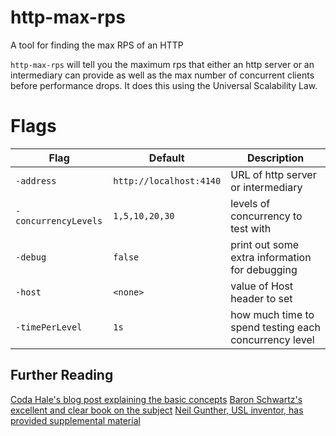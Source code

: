 # http-max-rps

A tool for finding the max RPS of an HTTP 

`http-max-rps` will tell you the maximum rps that either an http server
or an intermediary can provide as well as the max number of concurrent
clients before performance drops. It does this using the Universal
Scalability Law.

# Flags

| Flag                 | Default                 | Description |
|----------------------|-------------------------|-------------|
| `-address`           | `http://localhost:4140` | URL of http server or intermediary |
| `-concurrencyLevels` | `1,5,10,20,30`          | levels of concurrency to test with |
| `-debug`             | `false`                 | print out some extra information for debugging |
| `-host`              | `<none>`                | value of Host header to set |
| `-timePerLevel`      | `1s`                    | how much time to spend testing each concurrency level |

Further Reading
---------------
[Coda Hale's blog post explaining the basic concepts](https://codahale.com/usl4j-and-you/)
[Baron Schwartz's excellent and clear book on the subject](https://www.vividcortex.com/resources/universal-scalability-law/)
[Neil Gunther, USL inventor, has provided supplemental material](http://www.perfdynamics.com/Manifesto/USLscalability.html)